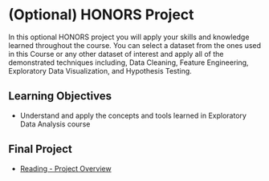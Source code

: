 # (Optional) HONORS Project

In this optional HONORS project you will apply your skills and knowledge learned throughout the course. You can select a dataset from the ones used in this Course or any other dataset of interest and apply all of the demonstrated techniques including, Data Cleaning, Feature Engineering, Exploratory Data Visualization, and Hypothesis Testing.

## Learning Objectives

- Understand and apply the concepts and tools learned in Exploratory Data Analysis course

## Final Project

- [Reading - Project Overview](https://www.coursera.org/learn/ibm-exploratory-data-analysis-for-machine-learning/supplement/weL1U/project-overview)